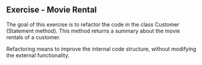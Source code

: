 ﻿## Exercise - Movie Rental
The goal of this exercise is to refactor the code in the class Customer (Statement method).
This method returns a summary about the movie rentals of a customer.

Refactoring means to improve the internal code structure, without modifying the external functionality.
